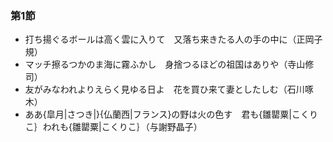 ### 第1節

- 打ち揚ぐるボールは高く雲に入りて　又落ち来きたる人の手の中に（正岡子規）
- マッチ擦るつかのま海に霧ふかし　身捨つるほどの祖国はありや（寺山修司）
- 友がみなわれよりえらく見ゆる日よ　花を買ひ来て妻としたしむ（石川啄木）
- ああ{皐月|さつき|}{仏蘭西|フランス}の野は火の色す　君も{雛罌粟|こくりこ｝われも{雛罌粟|こくりこ｝（与謝野晶子）
